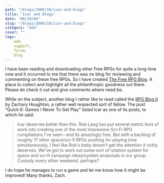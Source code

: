 ```yaml
---
path: "/blogs/2008/10/icar-and-blogs"
title: "Icar and Blogs"
date: "08/10/04"
slug: "/blogs/2008/10/icar-and-blogs"
category: "web"
cover: ""
tags:
    web,
    support,
    forum,
    blog
---
```


I have been reading and downloading other Free RPGs for quite a long time now and it occurred to me that there was no blog for reviewing and commenting on these free RPGs. So I have created [The Free RPG Blog](https://www.thefreerpgblog.com). A place to collect and highlight all the philanthropic goodness out there. Please do check it out and give comments where need be.
		
While on the subject, another blog I rather like to read called the [RPG Blog II](https://www.rpgblog2.com/) by Zachary Houghton, a rather well respected sort of fellow. The post "Quick 6: Games I Never To Get Play" listed Icar as one of its posts, to which he said:

>    Icar deserves better than this. Rob Lang has put several metric tons of work into creating one of the most impressive Sci-Fi RPG compilations I've seen--and its amazingly free. But with a backlog of roughly 17 other space/sci-fi RPGs pushing for playing time simultaneously, I feel like Rob's baby doesn't get the attention it richly deserves. We've got to work out some sort of rotation system for space and sci-fi campaign ideas/system proposals in our group. Custody every other weekend, perhaps?

I do hope he manages to run a game and let me know how it might be improved! Many thanks, Zach.
